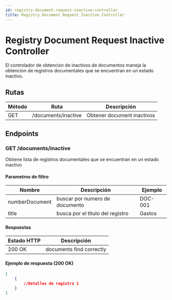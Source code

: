 ```yaml
---
id: registry-document-request-inactive-controller
title: Registry Document Request Inactive Controller
---
```


# Registry Document Request Inactive Controller

El controlador de obtencion de inactivos de documentos maneja la obtencion de registros documentales que se encuentran en un estado inactivo.

## Rutas

| Método | Ruta                | Descripción                |
| ------ | ------------------- | -------------------------- |
| GET   | /documents/inactive      | Obtener document inactivos     |

## Endpoints

### GET /documents/inactive

Obtiene lista de registros documentales que se encuentran en un estado inactivo

#### Parametros de filtro

| Nombre | Descripción             | Ejemplo                       |
| ------ | ----------------------- | ----------------------------- |
| numberDocument   | buscar por numero de documento           | DOC-001    |
| title     | busca por el titulo del registro          | Gastos     |

#### Respuestas

| Estado HTTP                  | Descripción                        |
| ---------------------------- | ---------------------------------- |
| 200 OK                       | 	documents find correctly |

#### Ejemplo de respuesta (200 OK)

```json
[
	{
		//Detalles de registro 1
	}
]
